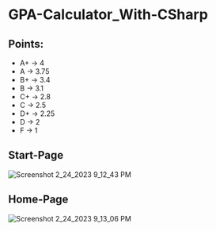 # GPA-Calculator_With-CSharp

## Points:
- A+ -> 4
- A -> 3.75
- B+ -> 3.4
- B -> 3.1
- C+ -> 2.8
- C -> 2.5
- D+ -> 2.25
- D -> 2
- F -> 1


## Start-Page
![Screenshot 2_24_2023 9_12_43 PM](https://user-images.githubusercontent.com/87280713/221271751-bbe330ea-41f2-4260-9844-69d1a79a0600.png)

## Home-Page
![Screenshot 2_24_2023 9_13_06 PM](https://user-images.githubusercontent.com/87280713/221271786-f0ebe24c-13a1-47d8-ba29-be381d3f5502.png)
